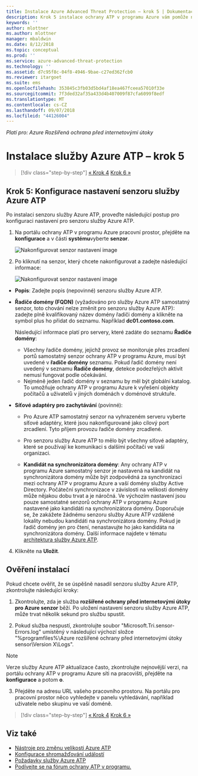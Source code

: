 ```yaml
---
title: Instalace Azure Advanced Threat Protection – krok 5 | Dokumentace Microsoftu
description: Krok 5 instalace ochrany ATP v programu Azure vám pomůže nakonfigurovat nastavení pro samostatný senzor vaší ochrany ATP v programu Azure.
keywords: ''
author: mlottner
ms.author: mlottner
manager: mbaldwin
ms.date: 8/12/2018
ms.topic: conceptual
ms.prod: ''
ms.service: azure-advanced-threat-protection
ms.technology: ''
ms.assetid: d7c95f8c-04f8-4946-9bae-c27ed362fcb0
ms.reviewer: itargoet
ms.suite: ems
ms.openlocfilehash: 353845c3fb03d5bd4af18ea467fceea57010f33e
ms.sourcegitcommit: 7f3ded32af35a433d4b407009f87cfa6099f8edf
ms.translationtype: MT
ms.contentlocale: cs-CZ
ms.lasthandoff: 09/07/2018
ms.locfileid: "44126004"
---
```

*Platí pro: Azure Rozšířená ochrana před internetovými útoky*



# <a name="install-azure-atp---step-5"></a>Instalace služby Azure ATP – krok 5

>[!div class="step-by-step"]
[« Krok 4](install-atp-step4.md)
[Krok 6 »](install-atp-step6-vpn.md)


## <a name="step-5-configure-the-azure-atp-sensor-settings"></a>Krok 5: Konfigurace nastavení senzoru služby Azure ATP
Po instalaci senzoru služby Azure ATP, proveďte následující postup pro konfiguraci nastavení pro senzoru služby Azure ATP.

1.  Na portálu ochrany ATP v programu Azure pracovní prostor, přejděte na **konfigurace** a v části **systému**vyberte **senzor**.
   
     ![Nakonfigurovat senzor nastavení image](media/atp-sensor-config.png)


2.  Po kliknutí na senzor, který chcete nakonfigurovat a zadejte následující informace:

    ![Nakonfigurovat senzor nastavení image](media/atp-sensor-config-2.png)

  - **Popis**: Zadejte popis (nepovinné) senzoru služby Azure ATP.
  - **Řadiče domény (FQDN)** (vyžadováno pro služby Azure ATP samostatný senzor, toto chování nelze změnit pro senzoru služby Azure ATP): zadejte plně kvalifikovaný název domény řadiči domény a klikněte na symbol plus ho přidat do seznamu. Například **dc01.contoso.com**.

      Následující informace platí pro servery, které zadáte do seznamu **Řadiče domény**:
      - Všechny řadiče domény, jejichž provoz se monitoruje přes zrcadlení portů samostatný senzor ochrany ATP v programu Azure, musí být uvedené v **řadiče domény** seznamu. Pokud řadič domény není uvedený v seznamu **Řadiče domény**, detekce podezřelých aktivit nemusí fungovat podle očekávání.
      - Nejméně jeden řadič domény v seznamu by měl být globální katalog. To umožňuje ochrany ATP v programu Azure k vyřešení objekty počítačů a uživatelů v jiných doménách v doménové struktuře.

  - **Síťové adaptéry pro zachytávání** (povinné):
     - Pro Azure ATP samostatný senzor na vyhrazeném serveru vyberte síťové adaptéry, které jsou nakonfigurované jako cílový port zrcadlení. Tyto příjem provozu řadiče domény zrcadlené.
     - Pro senzoru služby Azure ATP to mělo být všechny síťové adaptéry, které se používají ke komunikaci s dalšími počítači ve vaší organizaci.

    - **Kandidát na synchronizátora domény**: Any ochrany ATP v programu Azure samostatný senzor je nastavená na kandidát na synchronizátora domény může být zodpovědná za synchronizaci mezi ochrany ATP v programu Azure a vaší domény služby Active Directory. Počáteční synchronizace v závislosti na velikosti domény může nějakou dobu trvat a je náročná. Ve výchozím nastavení jsou pouze samostatné senzorů ochrany ATP v programu Azure nastavené jako kandidáti na synchronizátora domény.
   Doporučuje se, že zakážete žádnému senzoru služby Azure ATP vzdálené lokality nebudou kandidáti na synchronizátora domény.
   Pokud je řadič domény jen pro čtení, nenastavujte ho jako kandidáta na synchronizátora domény. Další informace najdete v tématu [architektura služby Azure ATP](atp-architecture.md#azure-atp-sensor-features).
  
4. Klikněte na **Uložit**.


## <a name="validate-installations"></a>Ověření instalací
Pokud chcete ověřit, že se úspěšně nasadil senzoru služby Azure ATP, zkontrolujte následující kroky:

1.  Zkontrolujte, zda je služba **rozšířené ochrany před internetovými útoky pro Azure senzor** běží. Po uložení nastavení senzoru služby Azure ATP, může trvat několik sekund pro službu spustit.

2.  Pokud služba nespustí, zkontrolujte soubor "Microsoft.Tri.sensor-Errors.log" umístěný v následující výchozí složce "%programfiles%\Azure rozšířené ochrany před internetovými útoky sensor\Version X\Logs".
 
 >[!NOTE]
 > Verze služby Azure ATP aktualizace často, zkontrolujte nejnovější verzi, na portálu ochrany ATP v programu Azure síti na pracovišti, přejděte na **konfigurace** a potom **o**. 

3.  Přejděte na adresu URL vašeho pracovního prostoru. Na portálu pro pracovní prostor něco vyhledejte v panelu vyhledávání, například uživatele nebo skupinu ve vaší doméně.



>[!div class="step-by-step"]
[« Krok 4](install-atp-step4.md)
[Krok 6 »](install-atp-step6-vpn.md)


## <a name="see-also"></a>Viz také

- [Nástroje pro změnu velikosti Azure ATP](http://aka.ms/aatpsizingtool)
- [Konfigurace shromažďování událostí](configure-event-collection.md)
- [Požadavky služby Azure ATP](atp-prerequisites.md)
- [Podívejte se na fórum ochrany ATP v programu.](https://aka.ms/azureatpcommunity)

